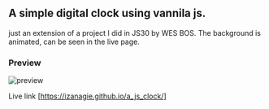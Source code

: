 ## A simple digital clock using vannila js.
just an extension of a project I did in JS30 by WES BOS.
The background is animated, can be seen in the live page.
### Preview

![preview](https://github.com/izanagie/a_js_clock/assets/138009157/40c03e79-3b25-4985-9bea-5e5d0c682452)

Live link [https://izanagie.github.io/a_js_clock/]
